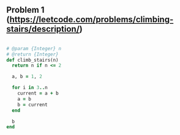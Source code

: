 ## Problem 1 (https://leetcode.com/problems/climbing-stairs/description/)
```ruby

# @param {Integer} n
# @return {Integer}
def climb_stairs(n)
  return n if n <= 2

  a, b = 1, 2

  for i in 3..n
    current = a + b
    a = b
    b = current
  end

  b
end

```
